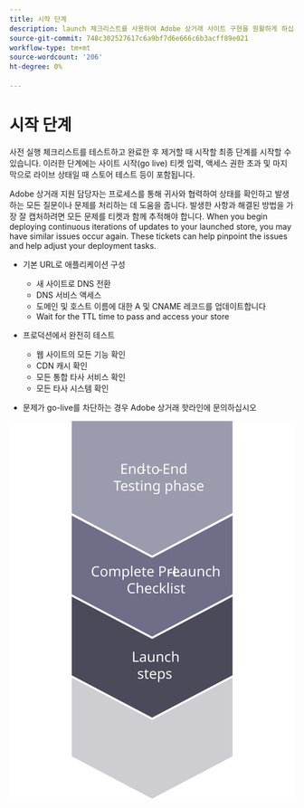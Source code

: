 ```yaml
---
title: 시작 단계
description: launch 체크리스트를 사용하여 Adobe 상거래 사이트 구현을 원활하게 하십시오.
source-git-commit: 748c302527617c6a9bf7d6e666c6b3acff89e021
workflow-type: tm+mt
source-wordcount: '206'
ht-degree: 0%

---
```



# 시작 단계

사전 실행 체크리스트를 테스트하고 완료한 후 제거할 때 시작할 최종 단계를 시작할 수 있습니다. 이러한 단계에는 사이트 시작(go live) 티켓 입력, 액세스 권한 초과 및 마지막으로 라이브 상태일 때 스토어 테스트 등이 포함됩니다.

Adobe 상거래 지원 담당자는 프로세스를 통해 귀사와 협력하여 상태를 확인하고 발생하는 모든 질문이나 문제를 처리하는 데 도움을 줍니다. 발생한 사항과 해결된 방법을 가장 잘 캡처하려면 모든 문제를 티켓과 함께 추적해야 합니다. When you begin deploying continuous iterations of updates to your launched store, you may have similar issues occur again. These tickets can help pinpoint the issues and help adjust your deployment tasks.

- 기본 URL로 애플리케이션 구성
   - 새 사이트로 DNS 전환
   - DNS 서비스 액세스
   - 도메인 및 호스트 이름에 대한 A 및 CNAME 레코드를 업데이트합니다
   - Wait for the TTL time to pass and access your store

- 프로덕션에서 완전히 테스트
   - 웹 사이트의 모든 기능 확인
   - CDN 캐시 확인
   - 모든 통합 타사 서비스 확인
   - 모든 타사 시스템 확인

- 문제가 go-live를 차단하는 경우 Adobe 상거래 핫라인에 문의하십시오

![실행 프로세스의 3단계를 보여주는 다이어그램](../../assets/playbooks/launch-steps-3.svg)
